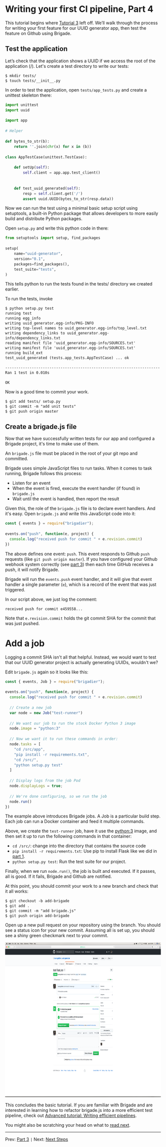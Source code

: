 # Writing your first CI pipeline, Part 4

This tutorial begins where [Tutorial 3][part3] left off. We’ll walk through the process for writing your first feature for our UUID generator app, then test the feature on Github using Brigade.

## Test the application

Let’s check that the application shows a UUID if we access the root of the application (/). Let's create a test directory to write our tests:

```
$ mkdir tests/
$ touch tests/__init__.py
```

In order to test the application, open `tests/app_tests.py` and create a unittest skeleton there:

```python
import unittest
import uuid

import app

# Helper

def bytes_to_str(b):
    return ''.join(chr(x) for x in (b))
    
class AppTestCase(unittest.TestCase):

    def setUp(self):
        self.client = app.app.test_client()


    def test_uuid_generated(self):
        resp = self.client.get('/')
        assert uuid.UUID(bytes_to_str(resp.data))
```

Now we can run the test using a minimal basic setup script using setuptools, a built-in Python package that allows developers to more easily build and distribute Python packages.

Open `setup.py` and write this python code in there:

```python
from setuptools import setup, find_packages

setup(
    name="uuid-generator",
    version="0.1",
    packages=find_packages(),
    test_suite="tests",
)
```

This tells python to run the tests found in the tests/ directory we created earlier.

To run the tests, invoke

```
$ python setup.py test
running test
running egg_info
writing uuid_generator.egg-info/PKG-INFO
writing top-level names to uuid_generator.egg-info/top_level.txt
writing dependency_links to uuid_generator.egg-info/dependency_links.txt
reading manifest file 'uuid_generator.egg-info/SOURCES.txt'
writing manifest file 'uuid_generator.egg-info/SOURCES.txt'
running build_ext
test_uuid_generated (tests.app_tests.AppTestCase) ... ok

----------------------------------------------------------------------
Ran 1 test in 0.010s

OK
```

Now is a good time to commit your work.

```
$ git add tests/ setup.py
$ git commit -m "add unit tests"
$ git push origin master
```

## Create a brigade.js file

Now that we have successfully written tests for our app and configured a Brigade project, it's time to make use of them.

An `brigade.js` file must be placed in the root of your git repo and committed.

Brigade uses simple JavaScript files to run tasks. When it comes to task running, Brigade follows this process:

- Listen for an event
- When the event is fired, execute the event handler (if found) in `brigade.js`
- Wait until the event is handled, then report the result

Given this, the role of the `brigade.js` file is to declare event handlers. And it's easy. Open `brigade.js` and write this JavaScript code into it:

```javascript
const { events } = require("brigadier");

events.on("push", function(e, project) {
  console.log("received push for commit " + e.revision.commit)
})
```

The above defines one event: `push`. This event responds to Github `push` requests (like `git push origin master`). If you have configured your Github webhook system correctly (see [part 3][part3]) then each time GitHub receives a push, it will notify Brigade.

Brigade will run the `events.push` event handler, and it will give that event handler a single parameter (`e`), which is a record of the event that was just triggered.

In our script above, we just log the comment:

```
received push for commit e459558...
```

Note that `e.revision.commit` holds the git commit SHA for the commit that was just pushed.

# Add a job

Logging a commit SHA isn't all that helpful. Instead, we would want to test that our UUID generator project is actually generating UUIDs, wouldn't we?

Edit `brigade.js` again so it looks like this:

```javascript
const { events, Job } = require("brigadier");

events.on("push", function(e, project) {
  console.log("received push for commit " + e.revision.commit)

  // Create a new job
  var node = new Job("test-runner")

  // We want our job to run the stock Docker Python 3 image
  node.image = "python:3"

  // Now we want it to run these commands in order:
  node.tasks = [
    "cd /src/app",
    "pip install -r requirements.txt",
    "cd /src/",
    "python setup.py test"
  ]

  // Display logs from the job Pod
  node.displayLogs = true;

  // We're done configuring, so we run the job
  node.run()
})
```

The example above introduces Brigade jobs. A Job is a particular build step. Each job can run a Docker container and feed it multiple commands.

Above, we create the `test-runner` job, have it use the [python:3](https://hub.docker.com/_/python/) image, and then set it up to run the following commands in that container:

- `cd /src/`: change into the directory that contains the source code
- `pip install -r requirements.txt`: Use pip to install Flask like we did in [part 1][part1].
- `python setup.py test`: Run the test suite for our project.

Finally, when we run `node.run()`, the job is built and executed. If it passes, all is good. If it fails, Brigade and Github are notified.

At this point, you should commit your work to a new branch and check that it all works:

```
$ git checkout -b add-brigade
$ git add .
$ git commit -m "add brigade.js"
$ git push origin add-brigade
```

Open up a new pull request on your repository using the branch. You should see a status icon for your new commit. Assuming all is set up, you should see a shiny green checkmark next to your commit.

<img src="img/img5.png" style="height: 500px;" />

This concludes the basic tutorial. If you are familiar with Brigade and are interested in learning how to refactor brigade.js into a more efficient test pipeline, check out [Advanced tutorial: Writing efficient pipelines][efficient-pipelines].

You might also be scratching your head on what to [read next][readnext].

---

Prev: [Part 3][part3] `|` Next: [Next Steps][readnext]

[efficient-pipelines]: writing-efficient-pipelines.md
[part1]: tutorial01.md
[part3]: tutorial03.md
[readnext]: readnext.md
